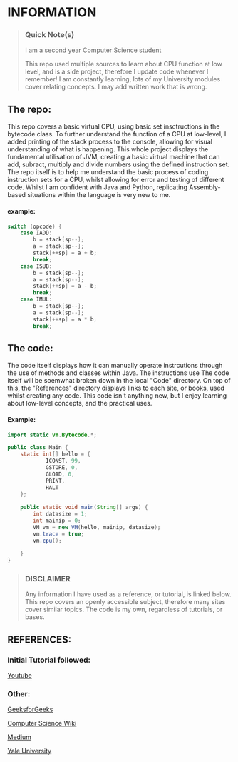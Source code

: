 # INFORMATION

> ### Quick Note(s)
>
> I am a second year Computer Science student
> 
> This repo used multiple sources to learn about CPU function at low level, and is a side project, therefore I update code whenever I remember!
> I am constantly learning, lots of my University modules cover relating concepts. I may add written work that is wrong.
>


## The repo:

<p>This repo covers a basic virtual CPU, using basic set insctructions in the bytecode class. To further understand the function of a CPU at low-level, I added printing of the stack process to the console, allowing for visual understanding of what is happening. This whole project displays the fundamental utilisation of JVM, creating a basic virtual machine that can add, subract, multiply and divide numbers using the defined instruction set. The repo itself is to help me understand the basic process of coding instruction sets for a CPU, whilst allowing for error and testing of different code. Whilst I am confident with Java and Python, replicating Assembly-based situations within the language is very new to me.</p>

#### example:

```Java
switch (opcode) {
	case IADD:
		b = stack[sp--];
		a = stack[sp--];
		stack[++sp] = a + b;
		break;
	case ISUB:
		b = stack[sp--];
		a = stack[sp--];
		stack[++sp] = a - b;
		break;
	case IMUL:
		b = stack[sp--];
		a = stack[sp--];
		stack[++sp] = a * b;
		break;
```


## The code:

<p>The code itself displays how it can manually operate instrcutions through the use of methods and classes within Java. The instructions use The code itself will be soemwhat broken down in the local "Code" directory. On top of this, the "References" directory displays links to each site, or books, used whilst creating any code. This code isn't anything new, but I enjoy learning about low-level concepts, and the practical uses.</p>

#### Example:

```Java
import static vm.Bytecode.*;

public class Main {
	static int[] hello = {
			ICONST, 99,
			GSTORE, 0,
			GLOAD, 0,
			PRINT,
			HALT
	};
	
	public static void main(String[] args) {
		int datasize = 1;
		int mainip = 0;
		VM vm = new VM(hello, mainip, datasize);
		vm.trace = true;
		vm.cpu();
		
	}
}
```



> ### DISCLAIMER
>
> Any information I have used as a reference, or tutorial, is linked below. This repo covers an openly accessible subject, therefore many sites cover similar topics. The code is my own, regardless of tutorials, or bases.
> 

REFERENCES:
------

### Initial Tutorial followed:
[Youtube](https://www.youtube.com/watch?v=OjaAToVkoTw&pp=ygUZYmFzaWMgSlZNIHZpcnR1YWwgbWFjaGluZQ%3D%3D)
### Other:
[GeeksforGeeks](https://www.geeksforgeeks.org/central-processing-unit-cpu/)

[Computer Science Wiki](https://computersciencewiki.org/index.php/Architecture_of_the_central_processing_unit_(CPU))

[Medium](https://medium.com/swlh/an-introduction-to-jvm-bytecode-5ef3165fae70)

[Yale University](https://pclt.sites.yale.edu/cpu-instructions)

